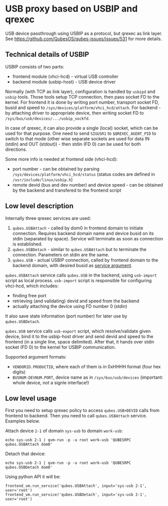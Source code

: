USB proxy based on USBIP and qrexec
===================================

USB device passthrough using USBIP as a protocol, but qrexec as link layer.
See https://github.com/QubesOS/qubes-issues/issues/531 for more details.


Technical details of USBIP
--------------------------

USBIP consists of two parts:

- frontend module (vhci-hcd) - virtual USB controller
- backend module (usbip-host) - USB device driver

Normally (with TCP as link layer), configuration is handled by `usbipd` and
`usbip` tools. Those tools setup TCP connection, then pass socket FD to the
kernel.
For frontend it is done by writing port number, transport socket FD, busid and
speed to `/sys/devices/platform/vhci_hcd/attach`. For backend - by attaching
driver to appropriate device, then writing socket FD to
`/sys/bus/usb/devices/.../usbip_sockfd`.

In case of qrexec, it can also provide a single (local) socket, which can be
used for that purpose. One need to send `SIGUSR1` to `$QREXEC_AGENT_PID` to
switch to that mode (other wise separate sockets are used for data IN (stdin)
and OUT (stdout)) - then stdin (FD 0) can be used for both directions.

Some more info is needed at frontend side (vhci-hcd):

 - port number - can be obtained by parsing
`/sys/devices/platform/vhci_hcd/status` (status codes are defined in
`/usr/include/linux/usbip.h`)
 - remote devid (bus and dev number) and device speed - can be obtained by the
 backend and transfered to the frontend script


Low level description
---------------------

Internally three qrexec services are used:

1. `qubes.USBAttach` - called by dom0 in frontend domain to initiate
   connection. Requires backend domain name and device busid on its stdin
   (separated by space). Service will terminate as soon as connection is
   established.
2. `qubes.USBDetach` - similar to `qubes.USBAttach` but to terminate the
   connection. Parameters on stdin are the same.
3. `qubes.USB` - actual USBIP connection, called by frontend domain to the
   backend domain, with desired busid as 
   [service argument](https://github.com/QubesOS/qubes-issues/issues/1876).


`qubes.USBAttach` service calls `qubes.USB` in the backend, using `usb-import`
script as local process. `usb-import` script is responsible for configuring vhci-hcd,
which includes:

- finding free port
- retrieving (and validating) devid and speed from the backend
- actually attaching the device using FD number 0 (stdin)

It also save state information (port number) for later use by `qubes.USBDetach`.

`qubes.USB` service calls `usb-export` script, which resolve/validate given
device, bind it to the usbip-host driver and send devid and speed to the
frontend (in a single line, space delimited). After that, it hands over stdin
socket (FD 0) to the kernel for USBIP communication. 

Supported argument formats:
 - `VENDORID.PRODUCTID`, where each of them is in 0xHHHH format (four hex digits)
 - `BUSNUM-DEVNUM.PORT`, device name as in `/sys/bus/usb/devices` (important:
   whole device, not a signle interface!)

Low level usage
---------------

First you need to setup qrexec policy to access `qubes.USB+DEVID` calls from
frontend to backend. Then you need to call `qubes.USBAttach` service. Examples
below.

Attach device `2-1` of domain `sys-usb` to domain `work-usb`:

    echo sys-usb 2-1 | qvm-run -p -u root work-usb 'QUBESRPC qubes.USBAttach dom0'

Detach that device:

    echo sys-usb 2-1 | qvm-run -p -u root work-usb 'QUBESRPC qubes.USBDetach dom0'


Using python API it will be:

    frontend_vm.run_service('qubes.USBAttach', input='sys-usb 2-1', user='root')
    frontend_vm.run_service('qubes.USBDetach', input='sys-usb 2-1', user='root')
